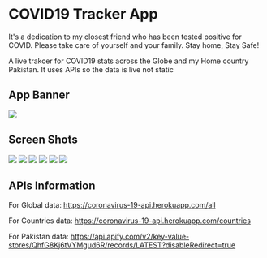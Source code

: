 # COVID19 Tracker App

It's a dedication to my closest friend who has been tested positive for COVID. Please take care of yourself and your family. Stay home, Stay Safe!

A live trakcer for COVID19 stats across the Globe and my Home country Pakistan. It uses APIs so the data is live not static

## App Banner

<img src = "ScreenShot/covid19.png">

## Screen Shots

<img src = "ScreenShot/splash.jpg"> <img src = "ScreenShot/dashboard.jpg"> <img src = "ScreenShot/pak.jpg"> <img src = "ScreenShot/country.jpg"> <img src = "ScreenShot/countryDetails.jpg"> <img src = "ScreenShot/info.jpg">

## APIs Information
For Global data: https://coronavirus-19-api.herokuapp.com/all

For Countries data: https://coronavirus-19-api.herokuapp.com/countries

For Pakistan data: https://api.apify.com/v2/key-value-stores/QhfG8Kj6tVYMgud6R/records/LATEST?disableRedirect=true